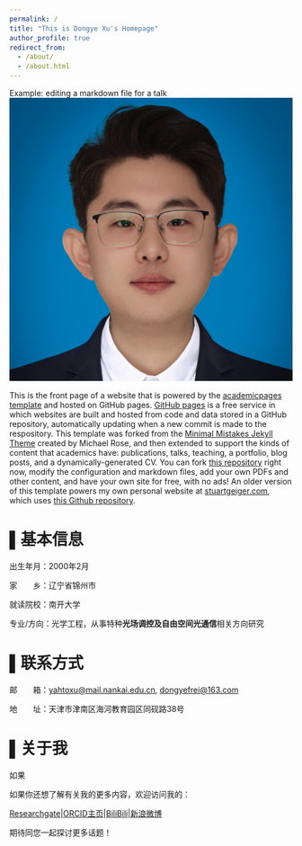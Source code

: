 ```yaml
---
permalink: /
title: "This is Dongye Xu's Homepage"
author_profile: true
redirect_from: 
  - /about/
  - /about.html
---
```

Example: editing a markdown file for a talk
![Editing a markdown file for a talk](/images/xdy11.png)

This is the front page of a website that is powered by the [academicpages template](https://github.com/academicpages/academicpages.github.io) and hosted on GitHub pages. [GitHub pages](https://pages.github.com) is a free service in which websites are built and hosted from code and data stored in a GitHub repository, automatically updating when a new commit is made to the respository. This template was forked from the [Minimal Mistakes Jekyll Theme](https://mmistakes.github.io/minimal-mistakes/) created by Michael Rose, and then extended to support the kinds of content that academics have: publications, talks, teaching, a portfolio, blog posts, and a dynamically-generated CV. You can fork [this repository](https://github.com/academicpages/academicpages.github.io) right now, modify the configuration and markdown files, add your own PDFs and other content, and have your own site for free, with no ads! An older version of this template powers my own personal website at [stuartgeiger.com](http://stuartgeiger.com), which uses [this Github repository](https://github.com/staeiou/staeiou.github.io).

▌基本信息
======
出生年月：2000年2月

家　　乡：辽宁省锦州市

就读院校：南开大学

专业/方向：光学工程，从事特种**光场调控及自由空间光通信**相关方向研究

▌联系方式
======
邮　　箱：yahtoxu@mail.nankai.edu.cn, dongyefrei@163.com

地　　址：天津市津南区海河教育园区同砚路38号

▌关于我
======
如果


如果你还想了解有关我的更多内容，欢迎访问我的：

[Researchgate](https://pages.github.com/)|[ORCID主页](https://pages.github.com/)|[BiliBili](https://space.bilibili.com/397159427?spm_id_from=333.1007.0.0)|[新浪微博](https://weibo.com/u/5839452237)

期待同您一起探讨更多话题！
